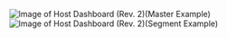 ![Image of Host Dashboard (Rev. 2)(Master Example)](https://github.com/cantzakas/grafana-dashboards-for-greenplum/blob/master/examples/host-dashboard_rev2/host-dashboard_rev2-master.jpg)
![Image of Host Dashboard (Rev. 2)(Segment Example)](https://github.com/cantzakas/grafana-dashboards-for-greenplum/blob/master/examples/host-dashboard_rev2/host-dashboard_rev2-segment.jpg)
